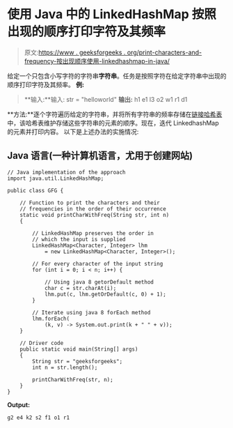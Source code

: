 # 使用 Java 中的 LinkedHashMap 按照出现的顺序打印字符及其频率

> 原文:[https://www . geeksforgeeks . org/print-characters-and-frequency-按出现顺序使用-linkedhashmap-in-java/](https://www.geeksforgeeks.org/print-characters-and-their-frequencies-in-order-of-occurrence-using-a-linkedhashmap-in-java/)

给定一个只包含小写字符的字符串**字符串**。任务是按照字符在给定字符串中出现的顺序打印字符及其频率。
**例:**

> **输入:**输入: str = "helloworld"
> **输出:** h1 e1 l3 o2 w1 r1 d1

**方法:**逐个字符遍历给定的字符串，并将所有字符串的频率存储在[链接哈希表](https://www.geeksforgeeks.org/linkedhashmap-class-java-examples/)中，该哈希表维护存储这些字符串的元素的顺序。现在，迭代 LinkedhashMap 的元素并打印内容。
以下是上述办法的实施情况:

## Java 语言(一种计算机语言，尤用于创建网站)

```
// Java implementation of the approach
import java.util.LinkedHashMap;

public class GFG {

    // Function to print the characters and their
    // frequencies in the order of their occurrence
    static void printCharWithFreq(String str, int n)
    {

        // LinkedHashMap preserves the order in
        // which the input is supplied
        LinkedHashMap<Character, Integer> lhm
            = new LinkedHashMap<Character, Integer>();

        // For every character of the input string
        for (int i = 0; i < n; i++) {

            // Using java 8 getorDefault method
            char c = str.charAt(i);
            lhm.put(c, lhm.getOrDefault(c, 0) + 1);
        }

        // Iterate using java 8 forEach method
        lhm.forEach(
            (k, v) -> System.out.print(k + " " + v));
    }

    // Driver code
    public static void main(String[] args)
    {
        String str = "geeksforgeeks";
        int n = str.length();

        printCharWithFreq(str, n);
    }
}
```

**Output:** 

```
g2 e4 k2 s2 f1 o1 r1
```